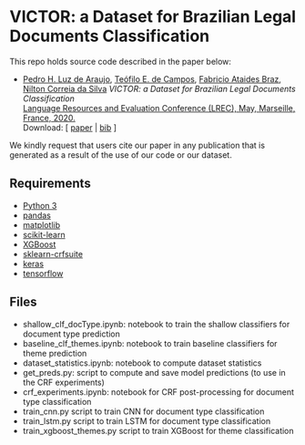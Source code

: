 # VICTOR: a Dataset for Brazilian Legal Documents Classification

This repo holds source code described in the paper below:

* [Pedro H. Luz de Araujo](http://buscatextual.cnpq.br/buscatextual/visualizacv.do?metodo=apresentar&id=K2742607J6), [Teófilo E. de Campos](https://cic.unb.br/~teodecampos/), [Fabricio Ataides Braz](http://buscatextual.cnpq.br/buscatextual/visualizacv.do?id=K4765736Y3), [Nilton Correia da Silva](http://buscatextual.cnpq.br/buscatextual/visualizacv.do?id=K4779693P1)
_VICTOR: a Dataset for Brazilian Legal Documents Classification_  
[Language Resources and Evaluation Conference (LREC), May, Marseille, France, 2020.](https://lrec2020.lrec-conf.org/en/)  
Download: [ [paper](https://www.aclweb.org/anthology/2020.lrec-1.181.pdf) | [bib](https://www.aclweb.org/anthology/2020.lrec-1.181.bib) ]

We kindly request that users cite our paper in any publication that is generated as a result of the use of our code or our dataset.

## Requirements
* [Python 3](https://www.python.org/downloads/)
* [pandas](https://pandas.pydata.org/)
* [matplotlib](https://matplotlib.org/)
* [scikit-learn](https://scikit-learn.org/stable/install.html)
* [XGBoost](https://xgboost.readthedocs.io/en/latest/)
* [sklearn-crfsuite](https://sklearn-crfsuite.readthedocs.io/en/latest/)
* [keras](https://keras.io/)
* [tensorflow](https://www.tensorflow.org/)

## Files
* shallow_clf_docType.ipynb: notebook to train the shallow classifiers for document type prediction
* baseline_clf_themes.ipynb: notebook to train baseline classifiers for theme prediction
* dataset_statistics.ipynb: notebook to compute dataset statistics
* get_preds.py: script to compute and save model predictions (to use in the CRF experiments)
* crf_experiments.ipynb: notebook for CRF post-processing for document type classification
* train_cnn.py script to train CNN for document type classification
* train_lstm.py script to train LSTM for document type classification
* train_xgboost_themes.py script to train XGBoost for theme classification

